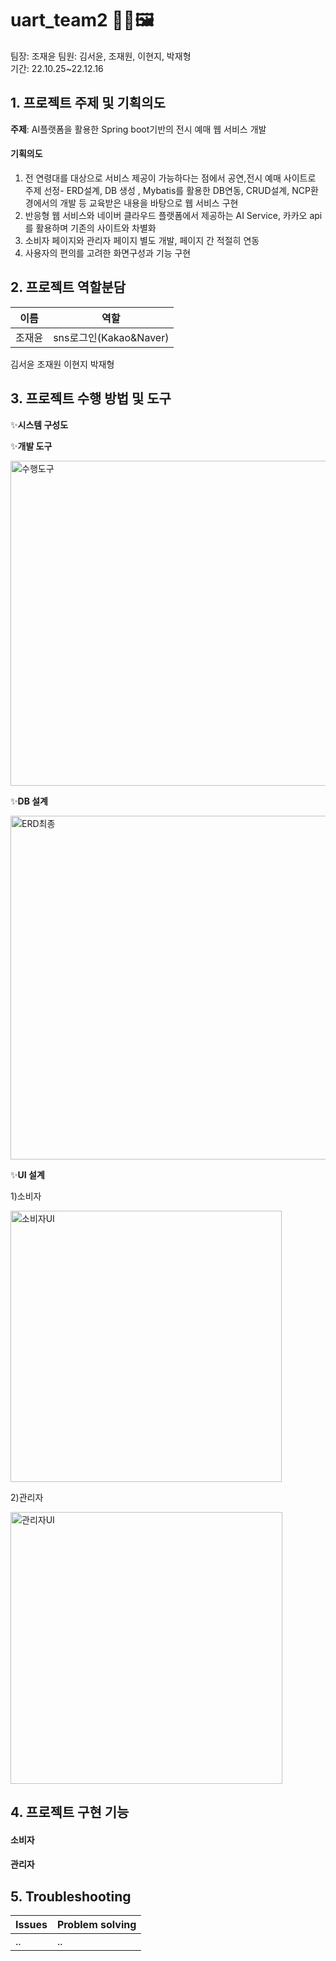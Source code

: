 # uart_team2 👨‍🎨🖼 
팀장: 조재윤  팀원: 김서윤, 조재원, 이현지, 박재형  
기간: 22.10.25~22.12.16


## 1. 프로젝트 주제 및 기획의도
**주제**:
AI플랫폼을 활용한  Spring boot기반의  전시 예매 웹 서비스 개발 

#### 기획의도  
1. 전 연령대를 대상으로 서비스 제공이 가능하다는 점에서 공연,전시 예매 사이트로 주제 선정- ERD설계, DB 생성 , Mybatis를 활용한 DB연동, CRUD설계, NCP환경에서의 개발 등 교육받은 내용을 바탕으로 웹 서비스 구현                 
2. 반응형 웹 서비스와  네이버 클라우드 플랫폼에서 제공하는 AI Service, 카카오 api를 활용하며 기존의 사이트와 차별화  
3. 소비자 페이지와 관리자 페이지 별도 개발, 페이지 간 적절히 연동
4. 사용자의 편의를 고려한 화면구성과 기능 구현

## 2. 프로젝트 역할분담

|이름|역할|
|--|--| 
|조재윤|sns로그인(Kakao&Naver)|  
김서윤
조재원
이현지
박재형
## 3. 프로젝트 수행 방법 및 도구 
✨**시스템 구성도**  

✨**개발 도구**

<img width="520" alt="수행도구" src="https://user-images.githubusercontent.com/111713782/206358554-f712a41e-6eed-4b7b-8cd3-baedc6cddae7.PNG">

✨**DB 설계**

<img width="550" alt="ERD최종" src="https://user-images.githubusercontent.com/111713782/206343172-b33ae936-56e1-4e92-a82d-7237596124b5.PNG">

✨**UI 설계**

1)소비자

<img width="434" alt="소비자UI" src="https://user-images.githubusercontent.com/111713782/206353557-5609219f-790e-4b57-b371-9fd62dac1252.PNG">

2)관리자

<img width="435" alt="관리자UI" src="https://user-images.githubusercontent.com/111713782/206355901-d1cce8e7-57ff-48a1-aeb4-ad329f945960.PNG">

## 4. 프로젝트 구현 기능

#### 소비자

#### 관리자

## 5. Troubleshooting

|Issues|Problem solving|
|--|--| 
|..|..| 
